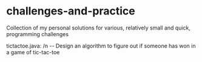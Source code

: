 # challenges-and-practice
Collection of my personal solutions for various, relatively small and quick, programming challenges

tictactoe.java: /n
-- Design an algorithm to figure out if someone has won in a game of tic-tac-toe
